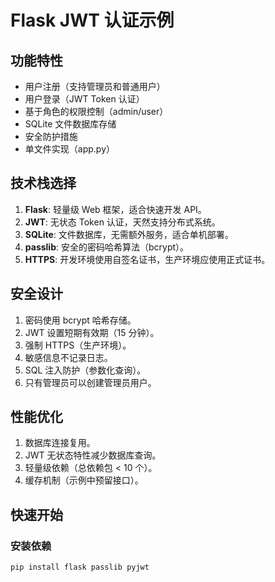 # Flask JWT 认证示例

## 功能特性
- 用户注册（支持管理员和普通用户）
- 用户登录（JWT Token 认证）
- 基于角色的权限控制（admin/user）
- SQLite 文件数据库存储
- 安全防护措施
- 单文件实现（app.py）

## 技术栈选择
1. **Flask**: 轻量级 Web 框架，适合快速开发 API。
2. **JWT**: 无状态 Token 认证，天然支持分布式系统。
3. **SQLite**: 文件数据库，无需额外服务，适合单机部署。
4. **passlib**: 安全的密码哈希算法（bcrypt）。
5. **HTTPS**: 开发环境使用自签名证书，生产环境应使用正式证书。

## 安全设计
1. 密码使用 bcrypt 哈希存储。
2. JWT 设置短期有效期（15 分钟）。
3. 强制 HTTPS（生产环境）。
4. 敏感信息不记录日志。
5. SQL 注入防护（参数化查询）。
6. 只有管理员可以创建管理员用户。

## 性能优化
1. 数据库连接复用。
2. JWT 无状态特性减少数据库查询。
3. 轻量级依赖（总依赖包 < 10 个）。
4. 缓存机制（示例中预留接口）。

## 快速开始

### 安装依赖
```bash
pip install flask passlib pyjwt